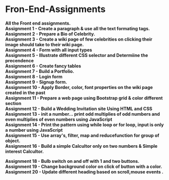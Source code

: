 # Fron-End-Assignments 
<b>All the Front end assignments.</b> <br>
<b>Assignment 1 - Create a paragraph & use all the text formating tags. </b><br>
<b>Assignment 2 - Prepare a Bio of Celebrity.</b><br>
<b>Assignment 3 - Create a wiki page of few celebrities on clicking their image should take to their wiki page.</b><br>
<b>Assignment 4 - Form with all input types </b> <br>
<b>Assignment 5 - Illustrate different CSS selector and Determiine the precendence  </b> <br>
<b>Assignment 6 - Create fancy tables </b> <br>
<b>Assignment 7 - Build a Portfolio.</b> <br>
<b>Assignment 8 - Login form</b> <br>
<b>Assignment 9 - Signup form.</b> <br>
<b>Assignment 10 - Apply Border, color, font properties on the wiki page created in the past </b> <br>
<b>Assignment 11 - Prepare a web page using Bootstrap grid & color different section </b> <br>
<b>Assignment 12 - Build a Wedding Invitation site Using HTML and CSS </b> <br>
<b>Assignment 13 - init a number... print odd multiplies of odd numbers and even multiplies of even numbers using JavaScript </b> <br>
<b>Assignment 14 - Print the pattern using while loop or for loop, input is only a number using JavaScript </b> <br>
<b>Assignment 15 - Use array's, filter, map and reducefunction for group of object. </b> <br>
<b>Assignment 16 - Build a simple Calcultor only on two numbers & Simple interest Calcultor. </b>

<b>Assignment 18 - Bulb switch on and off with 1 and two buttons. </b> <br>
<b>Assignment 19 - Change background color on click of button with a color. </b> <br>
<b>Assignment 20 - Update different heading based on scroll,mouse events . </b> <br>
<!-- <b>Assignment 21 - Example on Event Bubbling and capturing. </b> <br> -->
<!-- <b>Assignment 22 - Create dilferent types of functions and write definitions of different types of functions . </b> <br> -->
<!-- <b>Assignment 23 - Illustrate closures. </b> <br> -->
<!-- <b>Assignment 24 - Make api call and log or load the data on the page,if possible trnnsform the response of the API. </b> <br> -->
<!-- <b>Assignment 25 - Build a drum kit using html, css and javascrpt. </b> <br> -->
<!-- <b>Assignment 26 - Play sounds of different birds on click on their pictures sounds will play. </b> <br> -->

<!-- <b>Assignment 17 - Find the Kth largest and Kth smallest number in an array Find the occurrence of an integer in the array. </b> <br> -->


